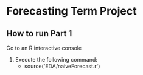 # Forecasting Term Project

## How to run Part 1

Go to an R interactive console

1. Execute the following command:
    - source('EDA/naiveForecast.r')



